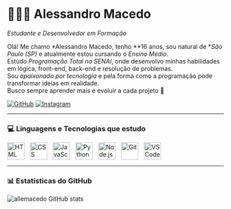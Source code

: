 # 👨🏻‍💻 Alessandro Macedo

*Estudante e Desenvolvedor em Formação*

Olá! Me chamo *Alessandro Macedo, tenho **16 anos, sou natural de **São Paulo (SP)* e atualmente estou cursando o *Ensino Médio*.  
Estudo *Programação Total no SENAI*, onde desenvolvo minhas habilidades em lógica, front-end, back-end e resolução de problemas.  
Sou *apaixonado por tecnologia* e pela forma como a programação pode transformar ideias em realidade.  
Busco sempre aprender mais e evoluir a cada projeto 🚀  

[![GitHub](https://img.shields.io/badge/GitHub-100000?style=for-the-badge&logo=github&logoColor=white)](https://github.com/allemacedo?tab=repositories&sort=stargazers)
[![Instagram](https://img.shields.io/badge/Instagram-E4405F?style=for-the-badge&logo=instagram&logoColor=white)](https://www.instagram.com/allemacedo?igsh=MWZ6YW05ZWh1d3Jubw%3D%3D&utm_source=qr)

---

### 💻 Linguagens e Tecnologias que estudo

<img 
    align="left" 
    alt="HTML" 
    title="HTML" 
    width="40px" 
    style="padding-right: 10px;" 
    src="https://cdn.jsdelivr.net/gh/devicons/devicon/icons/html5/html5-original.svg"
/>
<img 
    align="left" 
    alt="CSS" 
    title="CSS" 
    width="40px" 
    style="padding-right: 10px;" 
    src="https://cdn.jsdelivr.net/gh/devicons/devicon/icons/css3/css3-original.svg"
/>
<img 
    align="left" 
    alt="JavaScript" 
    title="JavaScript" 
    width="40px" 
    style="padding-right: 10px;" 
    src="https://cdn.jsdelivr.net/gh/devicons/devicon/icons/javascript/javascript-original.svg"
/>
<img 
    align="left" 
    alt="Python" 
    title="Python" 
    width="40px" 
    style="padding-right: 10px;" 
    src="https://cdn.jsdelivr.net/gh/devicons/devicon/icons/python/python-original.svg"
/>
<img 
    align="left" 
    alt="Node.js" 
    title="Node.js" 
    width="40px" 
    style="padding-right: 10px;" 
    src="https://cdn.jsdelivr.net/gh/devicons/devicon/icons/nodejs/nodejs-original.svg"
/>
<img 
    align="left" 
    alt="Git" 
    title="Git" 
    width="40px" 
    style="padding-right: 10px;" 
    src="https://cdn.jsdelivr.net/gh/devicons/devicon/icons/git/git-original.svg"
/>
<img 
    align="left" 
    alt="VSCode" 
    title="VSCode" 
    width="40px" 
    style="padding-right: 10px;" 
    src="https://cdn.jsdelivr.net/gh/devicons/devicon/icons/vscode/vscode-original.svg"
/>

<br clear="left"/>

---

### 📊 Estatísticas do GitHub

![allemacedo GitHub stats](https://github-readme-stats.vercel.app/api?username=allemacedo&show_icons=true&theme=dracula)
